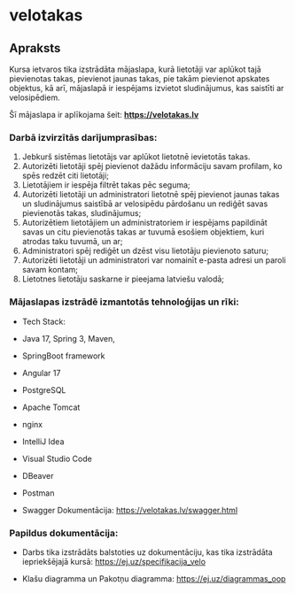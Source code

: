 # velotakas
## Apraksts

Kursa ietvaros tika izstrādāta mājaslapa, kurā lietotāji var aplūkot tajā pievienotas takas, pievienot jaunas takas, pie takām pievienot apskates objektus, kā arī, mājaslapā ir iespējams izvietot sludinājumus, kas saistīti ar velosipēdiem.

Šī mājaslapa ir aplīkojama šeit: **https://velotakas.lv**

### Darbā izvirzītās darījumprasības:

1. Jebkurš sistēmas lietotājs var aplūkot lietotnē ievietotās takas.
2. Autorizēti lietotāji spēj pievienot dažādu informāciju savam profilam, ko spēs redzēt citi lietotāji;
3. Lietotājiem ir iespēja filtrēt takas pēc seguma;
4. Autorizēti lietotāji un administratori lietotnē spēj pievienot jaunas takas un sludinājumus saistībā ar velosipēdu pārdošanu un rediģēt savas pievienotās takas, sludinājumus;
5. Autorizētiem lietotājiem un administratoriem ir iespējams papildināt savas un citu pievienotās takas ar tuvumā esošiem objektiem, kuri atrodas taku tuvumā, un ar;
6. Administratori spēj rediģēt un dzēst visu lietotāju pievienoto saturu;
7. Autorizēti lietotāji un administratori var nomainīt e-pasta adresi un paroli savam kontam;
8. Lietotnes lietotāju saskarne ir pieejama latviešu valodā;


### Mājaslapas izstrādē izmantotās tehnoloģijas un rīki:

* Tech Stack:
* Java 17, Spring 3, Maven, 
* SpringBoot framework
* Angular 17
* PostgreSQL
* Apache Tomcat
* nginx

* IntelliJ Idea
* Visual Studio Code
* DBeaver
* Postman
* Swagger Dokumentācija: https://velotakas.lv/swagger.html





### Papildus dokumentācija:

* Darbs tika izstrādāts balstoties uz dokumentāciju, kas tika izstrādāta iepriekšējajā kursā: https://ej.uz/specifikacija_velo

* Klašu diagramma un Pakotņu diagramma: https://ej.uz/diagrammas_oop
  

